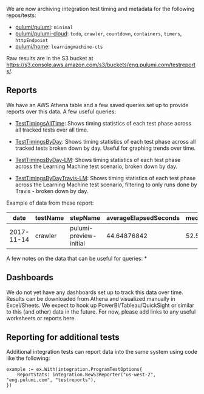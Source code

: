 We are now archiving integration test timing and metadata for the following repos/tests:
* [pulumi/pulumi](https://github.com/pulumi/pulumi): `minimal`
* [pulumi/pulumi-cloud](https://github.com/pulumi/pulumi-cloud): `todo`, `crawler`, `countdown`, `containers`, `timers`, `httpEndpoint`
* [pulumi/home](https://github.com/pulumi/home): `learningmachine-cts`

Raw results are in the S3 bucket at https://s3.console.aws.amazon.com/s3/buckets/eng.pulumi.com/testreports/.

## Reports

We have an AWS Athena table and a few saved queries set up to provide reports over this data.  A few useful queries:

* [TestTimingsAllTime](https://us-west-2.console.aws.amazon.com/athena/home?force&region=us-west-2#query/saved/ac1de368-a1c2-45d7-8d13-34f98db96c8c): Shows timing statistics  of each test phase across all tracked tests over all time.  

* [TestTimingsByDay](https://us-west-2.console.aws.amazon.com/athena/home?force&region=us-west-2#query/saved/2cb12d55-c627-47b1-83ea-e088ec31c42a): Shows timing statistics of each test phase across all tracked tests broken down by day.  Useful for graphing trends over time.

* [TestTimingsByDay-LM](https://us-west-2.console.aws.amazon.com/athena/home?force&force=&region=us-west-2#query/saved/46ff66d7-9f38-49d2-bbd9-1f11dbcfaaa1): Shows timing statistics of each test phase across the Learning Machine test scenario, broken down by day.

* [TestTimingsByDayTravis-LM](https://us-west-2.console.aws.amazon.com/athena/home?force&force=&region=us-west-2#query/saved/38ff9b27-5d74-492e-a9df-de33e3824180): Shows timing statistics of each test phase across the Learning Machine test scenario, filtering to only runs done by Travis - broken down by day.

Example of data from these report:

| date       | testName     | stepName               | averageElapsedSeconds | medianElapsedSeconds | p10ElapsedSeconds | p90ElapsedSeconds | minElapsedSeconds | maxElapsedSeconds | count |
|------------|--------------|------------------------|-----------------------|----------------------|-------------------|-------------------|-------------------|-------------------|-------|
| 2017-11-14 | crawler      | pulumi-preview-initial | 44.64876842           | 52.58470917          | 35.87321091       | 54.26349258       | 35.87321091       | 54.26349258       | 4     |

A few notes on the data that can be useful for queries:
* 

## Dashboards

We do not yet have any dashboards set up to track this data over time.  Results can be downloaded from Athena and visualized manually in Excel/Sheets.  We expect to hook up PowerBI/Tableau/QuickSight or similar to this (and other) data in the future.  For now, please add links to any useful worksheets or reports here.

## Reporting for additional tests

Additional integration tests can report data into the same system using code like the following:

```golang
example := ex.With(integration.ProgramTestOptions{
    ReportStats: integration.NewS3Reporter("us-west-2", "eng.pulumi.com", "testreports"),
})
```